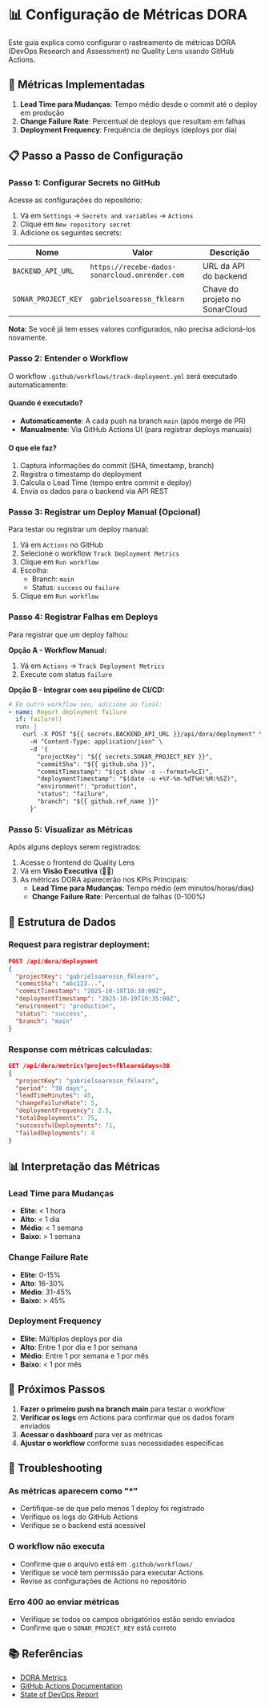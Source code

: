 # 📊 Configuração de Métricas DORA

Este guia explica como configurar o rastreamento de métricas DORA (DevOps Research and Assessment) no Quality Lens usando GitHub Actions.

## 🎯 Métricas Implementadas

1. **Lead Time para Mudanças**: Tempo médio desde o commit até o deploy em produção
2. **Change Failure Rate**: Percentual de deploys que resultam em falhas
3. **Deployment Frequency**: Frequência de deploys (deploys por dia)

## 📋 Passo a Passo de Configuração

### Passo 1: Configurar Secrets no GitHub

Acesse as configurações do repositório:
1. Vá em `Settings` → `Secrets and variables` → `Actions`
2. Clique em `New repository secret`
3. Adicione os seguintes secrets:

| Nome | Valor | Descrição |
|------|-------|-----------|
| `BACKEND_API_URL` | `https://recebe-dados-sonarcloud.onrender.com` | URL da API do backend |
| `SONAR_PROJECT_KEY` | `gabrielsoaressn_fklearn` | Chave do projeto no SonarCloud |

**Nota**: Se você já tem esses valores configurados, não precisa adicioná-los novamente.

### Passo 2: Entender o Workflow

O workflow `.github/workflows/track-deployment.yml` será executado automaticamente:

#### Quando é executado?
- **Automaticamente**: A cada push na branch `main` (após merge de PR)
- **Manualmente**: Via GitHub Actions UI (para registrar deploys manuais)

#### O que ele faz?
1. Captura informações do commit (SHA, timestamp, branch)
2. Registra o timestamp do deployment
3. Calcula o Lead Time (tempo entre commit e deploy)
4. Envia os dados para o backend via API REST

### Passo 3: Registrar um Deploy Manual (Opcional)

Para testar ou registrar um deploy manual:

1. Vá em `Actions` no GitHub
2. Selecione o workflow `Track Deployment Metrics`
3. Clique em `Run workflow`
4. Escolha:
   - Branch: `main`
   - Status: `success` ou `failure`
5. Clique em `Run workflow`

### Passo 4: Registrar Falhas em Deploys

Para registrar que um deploy falhou:

**Opção A - Workflow Manual:**
1. Vá em `Actions` → `Track Deployment Metrics`
2. Execute com status `failure`

**Opção B - Integrar com seu pipeline de CI/CD:**
```yaml
# Em outro workflow seu, adicione ao final:
- name: Report deployment failure
  if: failure()
  run: |
    curl -X POST "${{ secrets.BACKEND_API_URL }}/api/dora/deployment" \
      -H "Content-Type: application/json" \
      -d '{
        "projectKey": "${{ secrets.SONAR_PROJECT_KEY }}",
        "commitSha": "${{ github.sha }}",
        "commitTimestamp": "$(git show -s --format=%cI)",
        "deploymentTimestamp": "$(date -u +%Y-%m-%dT%H:%M:%SZ)",
        "environment": "production",
        "status": "failure",
        "branch": "${{ github.ref_name }}"
      }'
```

### Passo 5: Visualizar as Métricas

Após alguns deploys serem registrados:

1. Acesse o frontend do Quality Lens
2. Vá em **Visão Executiva** (👨‍💼)
3. As métricas DORA aparecerão nos KPIs Principais:
   - **Lead Time para Mudanças**: Tempo médio (em minutos/horas/dias)
   - **Change Failure Rate**: Percentual de falhas (0-100%)

## 🔧 Estrutura de Dados

### Request para registrar deployment:
```json
POST /api/dora/deployment
{
  "projectKey": "gabrielsoaressn_fklearn",
  "commitSha": "abc123...",
  "commitTimestamp": "2025-10-19T10:30:00Z",
  "deploymentTimestamp": "2025-10-19T10:35:00Z",
  "environment": "production",
  "status": "success",
  "branch": "main"
}
```

### Response com métricas calculadas:
```json
GET /api/dora/metrics?project=fklearn&days=30
{
  "projectKey": "gabrielsoaressn_fklearn",
  "period": "30 days",
  "leadTimeMinutes": 45,
  "changeFailureRate": 5,
  "deploymentFrequency": 2.5,
  "totalDeployments": 75,
  "successfulDeployments": 71,
  "failedDeployments": 4
}
```

## 📊 Interpretação das Métricas

### Lead Time para Mudanças
- **Elite**: < 1 hora
- **Alto**: < 1 dia
- **Médio**: < 1 semana
- **Baixo**: > 1 semana

### Change Failure Rate
- **Elite**: 0-15%
- **Alto**: 16-30%
- **Médio**: 31-45%
- **Baixo**: > 45%

### Deployment Frequency
- **Elite**: Múltiplos deploys por dia
- **Alto**: Entre 1 por dia e 1 por semana
- **Médio**: Entre 1 por semana e 1 por mês
- **Baixo**: < 1 por mês

## 🎯 Próximos Passos

1. **Fazer o primeiro push na branch main** para testar o workflow
2. **Verificar os logs** em Actions para confirmar que os dados foram enviados
3. **Acessar o dashboard** para ver as métricas
4. **Ajustar o workflow** conforme suas necessidades específicas

## 🐛 Troubleshooting

### As métricas aparecem como "*"
- Certifique-se de que pelo menos 1 deploy foi registrado
- Verifique os logs do GitHub Actions
- Verifique se o backend está acessível

### O workflow não executa
- Confirme que o arquivo está em `.github/workflows/`
- Verifique se você tem permissão para executar Actions
- Revise as configurações de Actions no repositório

### Erro 400 ao enviar métricas
- Verifique se todos os campos obrigatórios estão sendo enviados
- Confirme que o `SONAR_PROJECT_KEY` está correto

## 📚 Referências

- [DORA Metrics](https://cloud.google.com/blog/products/devops-sre/using-the-four-keys-to-measure-your-devops-performance)
- [GitHub Actions Documentation](https://docs.github.com/en/actions)
- [State of DevOps Report](https://dora.dev/)
